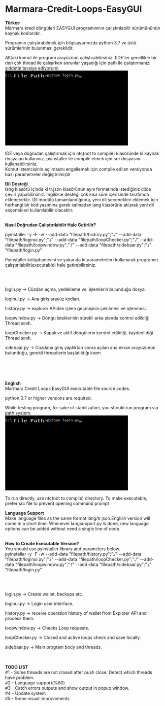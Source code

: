 # Marmara-Credit-Loops-EasyGUI

__Türkçe__<br>
Marmara kredi döngüleri EASYGUI programınının çalıştırılabilir sürümününün kaynak kodlarıdır.

Programın çalıştırabilmek için bilgisayarınızda python 3.7 ve üstü sürümlerinin bulunması gereklidir.

Alttaki komut ile program arayüzünü çalıştırabilirsiniz. (IDE'ler genellikle bir den çok thread ile çalışırken sorunlar yaşadığı için path ile çalıştırmanızı şiddetle
tavsiye ediyorum)<br>
![komut arayüzü](/readmepictures/runlogin.png)

IDE veya doğrudan çalıştırmak için ntc(not to compile) klasöründe ki kaynak dosyaları kullanınız. pyinstaller ile compile etmek için src dosyasını kullanabilirsiniz.<br>
Komut istemcisinin açılmasını engellemek için compile edilen versiyonda bazı parametreler değiştirilmiştir <br>

__Dil Desteği__<br>
lang klasörü içinde ki tr.json klasörünün aynı formatında istediğiniz dilde çeviri yapabilirsiniz. İngilizce desteği çok kısa süre içerisinde tarafımca eklenecektir.
Dil modülü tamamlandığında, yeni dil seçenekleri eklemek için herhangi bir kod yazımına gerek kalmadan lang klasörüne atılarak yeni dil seçenekleri kullanılabilir olacaktır.<br>
<br>


__Nasıl Doğrudan Çalıştırılabilir Hale Getirilir?__

pyinstaller -y -F -w --add-data "filepath/history.py";"./" --add-data "filepath/loginui.py";"./" --add-data "filepath/loopChecker.py";"./" --add-data "filepath/loopwindow.py";"./" --add-data "filepath/sidebaar.py";"./"  "filepath/login.py"


Pyinstaller kütüphanesini ve yukarıda ki parametreleri kullanarak programın çalıştırılabilir(executable) hale getirebilirsiniz.

<br><br>

login.py       -> Cüzdan açma, yedekleme vs. işlemlerin bulunduğu dosya.

loginui.py     -> Ana giriş arayüz kodları.

history.py     -> explorer APIden işlem geçmişinin çekilmesi ve işlenmesi.

loopwindow.py  -> Döngü isteklerinin sürekli arka planda kontrol edildiği Thread sınıfı.

loopChecker.py -> Kapalı ve aktif döngülerin kontrol edildiği, kaydedildiği Thread sınıfı.

sidebaar.py    -> Cüzdana giriş yaptıktan sonra açılan ana ekran arayüzünün bulunduğu, gerekli threadlerin başlatıldığı kısım 


<br><br><br><br>
__English__<br>
Marmara Credit Loops EasyGUI executable file source codes.

python 3.7 or higher versions are required.

While testing program, for sake of stabilization, you should run program via path system. <br>
![command prompt](/readmepictures/runlogin.png)

To run directly, use ntc(not to compile) directory. To make executable, prefer src file to prevent opening command prompt<br>

__Language Support__<br>
Make language files as the same format lang/tr.json.English version will come in a short time.
Whenever langsupport.py is done, new language options can be added without need a single line of code.<br>
<br>

__How to Create Executable Version?__<br>
You should use pyinstaller library and parameters below.
<br>pyinstaller -y -F -w --add-data "filepath/history.py";"./" --add-data "filepath/loginui.py";"./" --add-data "filepath/loopChecker.py";"./" --add-data "filepath/loopwindow.py";"./" --add-data "filepath/sidebaar.py";"./"  "filepath/login.py"


<br><br>

login.py       -> Create wallet, backups etc.

loginui.py     -> Login user interface.

history.py     -> receive operation history of wallet from Explorer API and process them.

loopwindow.py  -> Checks Loop requests.

loopChecker.py -> Closed and active loops check and save locally.

sidebaar.py    -> Main program body and threads. 


<br><br>
__TODO LIST__<br>
#1 - Some threads are not closed after push close. Detect which threads have problem.<br>
#2 - Language support(%80)<br>
#3 - Catch errors outputs and show output in popup window.<br>
#4 - Update system<br>
#5 - Some visual improvements<br>




























